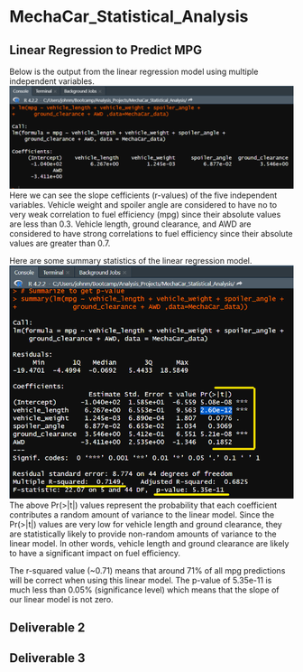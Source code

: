 # MechaCar_Statistical_Analysis

## Linear Regression to Predict MPG
Below is the output from the linear regression model using multiple independent variables.
![This is an image](Images/mpg_lm.png)
Here we can see the slope cefficients (r-values) of the five independent variables. Vehicle weight and spoiler angle are considered to have no to very weak correlation to fuel efficiency (mpg) since their absolute values are less than 0.3. Vehicle length, ground clearance, and AWD are considered to have strong correlations to fuel efficiency since their absolute values are greater than 0.7. 

Here are some summary statistics of the linear regression model.
![This is an image](Images/mpg_lm_summary.png)
The above Pr(>|t|) values represent the probability that each coefficient contributes a random amount of variance to the linear model. Since the Pr(>|t|) values are very low for vehicle length and ground clearance, they are statistically likely to provide non-random amounts of variance to the linear model. In other words, vehicle length and ground clearance are likely to have a significant impact on fuel efficiency.

The r-squared value (~0.71) means that around 71% of all mpg predictions will be correct when using this linear model. The p-value of 5.35e-11 is much less than 0.05% (significance level) which means that the slope of our linear model is not zero.

## Deliverable 2

## Deliverable 3
